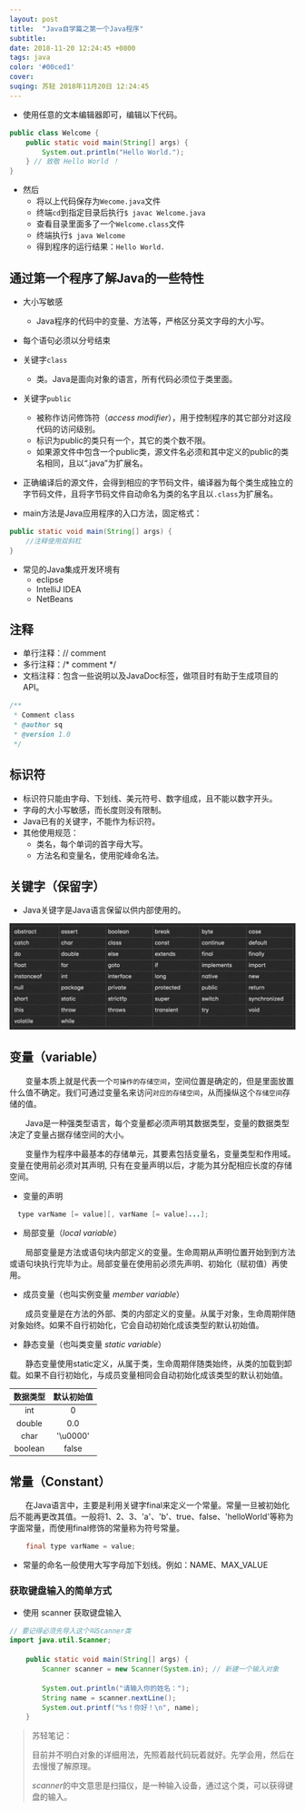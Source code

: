 ```yaml
---
layout: post
title:  "Java自学篇之第一个Java程序"
subtitle:
date: 2018-11-20 12:24:45 +0800
tags: java
color: '#00ced1'
cover:
suqing: 苏轻 2018年11月20日 12:24:45
---
```


- 使用任意的文本编辑器即可，编辑以下代码。

```java
public class Welcome {
    public static void main(String[] args) {
        System.out.println("Hello World.");
    } // 致敬 Hello World ！
}
```

- 然后
  - 将以上代码保存为`Wecome.java`文件
  - 终端`cd`到指定目录后执行`$ javac Welcome.java`
  - 查看目录里面多了一个`Welcome.class`文件
  - 终端执行`$ java Welcome`
  - 得到程序的运行结果：`Hello World.`

## 通过第一个程序了解Java的一些特性

- 大小写敏感
  - Java程序的代码中的变量、方法等，严格区分英文字母的大小写。

- 每个语句必须以分号结束

- 关键字`class`
  - 类。Java是面向对象的语言，所有代码必须位于类里面。

- 关键字`public`
  - 被称作访问修饰符（*access modifier*），用于控制程序的其它部分对这段代码的访问级别。
  - 标识为public的类只有一个，其它的类个数不限。
  - 如果源文件中包含一个public类，源文件名必须和其中定义的public的类名相同，且以“.java”为扩展名。

- 正确编译后的源文件，会得到相应的字节码文件，编译器为每个类生成独立的字节码文件，且将字节码文件自动命名为类的名字且以`.class`为扩展名。

- main方法是Java应用程序的入口方法，固定格式：
```java
public static void main(String[] args) {
    //注释使用双斜杠
}
```

- 常见的Java集成开发环境有
  - eclipse
  - IntelliJ IDEA
  - NetBeans



## 注释

- 单行注释：// comment
- 多行注释：/* comment */
- 文档注释：包含一些说明以及JavaDoc标签，做项目时有助于生成项目的API。

```java
/**
 * Comment class
 * @author sq
 * @version 1.0
 */
```

## 标识符

- 标识符只能由字母、下划线、美元符号、数字组成，且不能以数字开头。
- 字母的大小写敏感，而长度则没有限制。
- Java已有的关键字，不能作为标识符。
- 其他使用规范：
  - 类名，每个单词的首字母大写。
  - 方法名和变量名，使用驼峰命名法。

## 关键字（保留字）

- Java关键字是Java语言保留以供内部使用的。

![JavaKeywords](/pic/JavaKeywords.png)

## 变量（variable）

　　变量本质上就是代表一个`可操作的存储空间`，空间位置是确定的，但是里面放置什么值不确定。我们可通过变量名来访问`对应的存储空间`，从而操纵这个`存储空间`存储的值。

　　Java是一种强类型语言，每个变量都必须声明其数据类型，变量的数据类型决定了变量占据存储空间的大小。

　　变量作为程序中最基本的存储单元，其要素包括变量名，变量类型和作用域。变量在使用前必须对其声明, 只有在变量声明以后，才能为其分配相应长度的存储空间。

- 变量的声明

```java
  type varName [= value][, varName [= value]...];
```

- 局部变量（*local variable*）

　　局部变量是方法或语句块内部定义的变量。生命周期从声明位置开始到到方法或语句块执行完毕为止。局部变量在使用前必须先声明、初始化（赋初值）再使用。

- 成员变量（也叫实例变量 *member variable*）

　　成员变量是在方法的外部、类的内部定义的变量。从属于对象，生命周期伴随对象始终。如果不自行初始化，它会自动初始化成该类型的默认初始值。

- 静态变量（也叫类变量 *static variable*）

　　静态变量使用static定义，从属于类，生命周期伴随类始终，从类的加载到卸载。如果不自行初始化，与成员变量相同会自动初始化成该类型的默认初始值。

|数据类型|默认初始值|
|:-:    |:-:     |
|int    |0       |
|double |0.0     |
|char   |'\u0000'|
|boolean|false   |

## 常量（Constant）

　　在Java语言中，主要是利用关键字final来定义一个常量。常量一旦被初始化后不能再更改其值。一般将1、2、3、'a'、'b'、true、false、'helloWorld'等称为字面常量，而使用final修饰的常量称为符号常量。

```java
    final type varName = value;
```

- 常量的命名一般使用大写字母加下划线。例如：NAME、MAX_VALUE

### 获取键盘输入的简单方式

- 使用 scanner 获取键盘输入

```java
// 要记得必须先导入这个叫Scanner类
import java.util.Scanner;

    public static void main(String[] args) {
        Scanner scanner = new Scanner(System.in); // 新建一个输入对象

        System.out.println("请输入你的姓名：");
        String name = scanner.nextLine();
        System.out.printf("%s！你好！\n", name);
    }
```

> 苏轻笔记：
>
> 目前并不明白对象的详细用法，先照着敲代码玩着就好。先学会用，然后在去慢慢了解原理。
>
> *scanner*的中文意思是扫描仪，是一种输入设备，通过这个类，可以获得键盘的输入。











